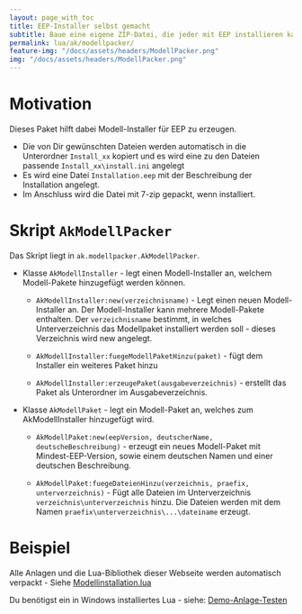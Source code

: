 ```yaml
---
layout: page_with_toc
title: EEP-Installer selbst gemacht
subtitle: Baue eine eigene ZIP-Datei, die jeder mit EEP installieren kann.
permalink: lua/ak/modellpacker/
feature-img: "/docs/assets/headers/ModellPacker.png"
img: "/docs/assets/headers/ModellPacker.png"
---
```


# Motivation

Dieses Paket hilft dabei Modell-Installer für EEP zu erzeugen.

- Die von Dir gewünschten Dateien werden automatisch in die Unterordner `Install_xx` kopiert und es wird eine zu den Dateien passende `Install_xx\install.ini` angelegt
- Es wird eine Datei `Installation.eep` mit der Beschreibung der Installation angelegt.
- Im Anschluss wird die Datei mit 7-zip gepackt, wenn installiert.

# Skript `AkModellPacker`

Das Skript liegt in `ak.modellpacker.AkModellPacker`.

- Klasse `AkModellInstaller` - legt einen Modell-Installer an, welchem Modell-Pakete hinzugefügt werden können.

  - `AkModellInstaller:new(verzeichnisname)` - Legt einen neuen Modell-Installer an. Der Modell-Installer kann mehrere Modell-Pakete enthalten. Der `verzeichnisname` bestimmt, in welches Unterverzeichnis das Modellpaket installiert werden soll - dieses Verzeichnis wird new angelegt.

  - `AkModellInstaller:fuegeModellPaketHinzu(paket)` - fügt dem Installer ein weiteres Paket hinzu

  - `AkModellInstaller:erzeugePaket(ausgabeverzeichnis)` - erstellt das Paket als Unterordner im Ausgabeverzeichnis.

- Klasse `AkModellPaket` - legt ein Modell-Paket an, welches zum AkModellInstaller hinzugefügt wird.

  - `AkModellPaket:new(eepVersion, deutscherName, deutscheBeschreibung)` - erzeugt ein neues Modell-Paket mit Mindest-EEP-Version, sowie einem deutschen Namen und einer deutschen Beschreibung.

  - `AkModellPaket:fuegeDateienHinzu(verzeichnis, praefix, unterverzeichnis)` - Fügt alle Dateien im Unterverzeichnis `verzeichnis\unterverzeichnis` hinzu. Die Dateien werden mit dem Namen `praefix\unterverzeichnis\...\dateiname` erzeugt.

# Beispiel

Alle Anlagen und die Lua-Bibliothek dieser Webseite werden automatisch verpackt - Siehe [Modellinstallation.lua](https://github.com/Andreas-Kreuz/ak-lua-bibliothek-fuer-eep/blob/master/LUA/ModellInstallation.lua)

Du benötigst ein in Windows installiertes Lua - siehe:
[Demo-Anlage-Testen](../../../anleitungen-fortgeschrittene/demo-anlage-testen)
